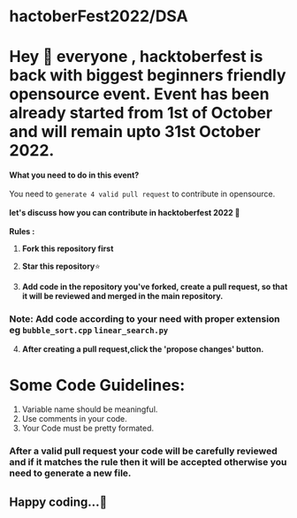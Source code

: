 # hactoberFest2022/DSA

# Hey 👋 everyone , hacktoberfest is back with biggest beginners friendly opensource event. Event has been already started from 1st of October and will remain upto 31st October 2022. 

**What you need to do in this event?**<br><br>You need to `generate 4 valid pull request` to contribute in opensource.<br><br>
**let's discuss how you can contribute in hacktoberfest 2022 🙌**<br><br>
**Rules :**
1) **Fork this repository first**

2) **Star this repository**⭐

3) **Add code in the repository you've forked, create a pull request, so that it will be reviewed and merged in the main repository.**
### Note: Add code according to your need with proper extension eg `bubble_sort.cpp` `linear_search.py`

4) **After creating a pull request,click the 'propose changes' button.**

# Some Code Guidelines:

1) Variable name should be meaningful.
2) Use comments in your code.
3) Your Code must be pretty formated.


### After a valid pull request your code will be carefully reviewed and if it matches the rule then it will be accepted otherwise you need to generate a new file.

## Happy coding...🥳


